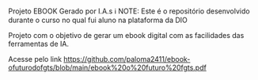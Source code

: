 Projeto EBOOK Gerado por I.A.s
ℹ️ NOTE: Este é o repositório desenvolvido durante o curso no qual fui aluno na plataforma da DIO

Projeto com o objetivo de gerar um ebook digital com as facilidades das ferramentas de IA. 

Acesse pelo link https://github.com/paloma2411/ebook-ofuturodofgts/blob/main/ebook%20o%20futuro%20fgts.pdf


